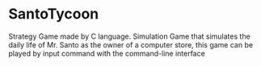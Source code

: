# SantoTycoon
Strategy Game made by C language.
Simulation Game that simulates the daily life of Mr. Santo as the owner of a computer store, this game can be played by input command with the command-line interface
